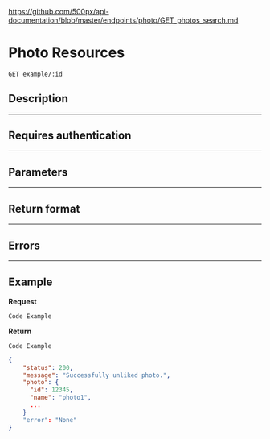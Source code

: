 https://github.com/500px/api-documentation/blob/master/endpoints/photo/GET_photos_search.md

# Photo Resources

    GET example/:id

## Description

***

## Requires authentication

***

## Parameters

***

## Return format

***

## Errors

***

## Example
**Request**

    Code Example

**Return**

    Code Example

``` json
{
    "status": 200,
    "message": "Successfully unliked photo.",
    "photo": {
      "id": 12345,
      "name": "photo1",
      ...
    }
    "error": "None"
}
```


[photo stream]: https://github.com/500px/api-documentation/blob/master/basics/formats_and_terms.md#500px-photo-terms
[OAuth]: https://github.com/500px/api-documentation/tree/master/authentication
[full format]: https://github.com/500px/api-documentation/blob/master/basics/formats_and_terms.md#full-format
[short format]: https://github.com/500px/api-documentation/blob/master/basics/formats_and_terms.md#short-format-1
[category]: https://github.com/500px/api-documentation/blob/master/basics/formats_and_terms.md#categories